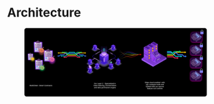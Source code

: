 # Architecture

<figure><img src=".gitbook/assets/Group 14 (2).png" alt=""><figcaption></figcaption></figure>
